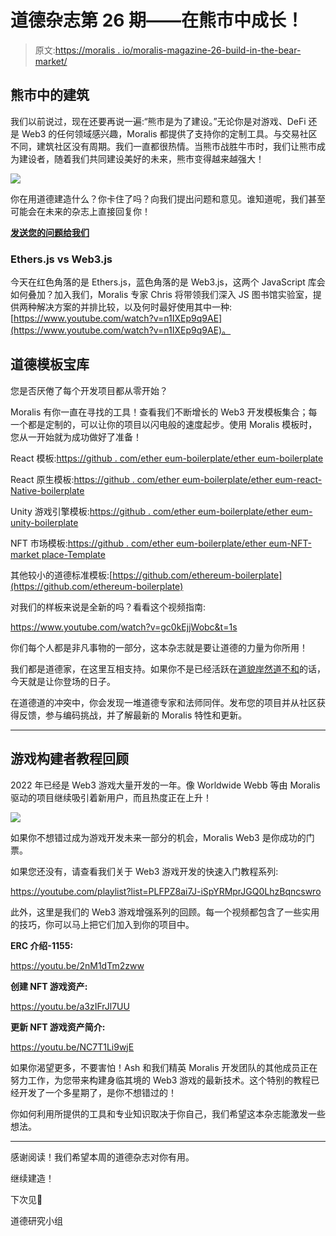 # 道德杂志第 26 期——在熊市中成长！

> 原文:[https://moralis . io/moralis-magazine-26-build-in-the-bear-market/](https://moralis.io/moralis-magazine-26-build-in-the-bear-market/)

## **熊市中的建筑**

我们以前说过，现在还要再说一遍:“熊市是为了建设。”无论你是对游戏、DeFi 还是 Web3 的任何领域感兴趣，Moralis 都提供了支持你的定制工具。与交易社区不同，建筑社区没有周期。我们一直都很热情。当熊市战胜牛市时，我们让熊市成为建设者，随着我们共同建设美好的未来，熊市变得越来越强大！

![](../Images/5f5699d38678406879c11338aa1be037.png)

你在用道德建造什么？你卡住了吗？向我们提出问题和意见。谁知道呢，我们甚至可能会在未来的杂志上直接回复你！

[**发送您的问题给我们**](https://ivanontech.typeform.com/to/R9K5lnGe)

### **Ethers.js vs Web3.js**

今天在红色角落的是 Ethers.js，蓝色角落的是 Web3.js，这两个 JavaScript 库会如何叠加？加入我们，Moralis 专家 Chris 将带领我们深入 JS 图书馆实验室，提供两种解决方案的并排比较，以及何时最好使用其中一种:[https://www.youtube.com/watch?v=n1IXEp9q9AE](https://www.youtube.com/watch?v=n1IXEp9q9AE)。

## **道德模板宝库**

您是否厌倦了每个开发项目都从零开始？

Moralis 有你一直在寻找的工具！查看我们不断增长的 Web3 开发模板集合；每一个都是定制的，可以让你的项目以闪电般的速度起步。使用 Moralis 模板时，您从一开始就为成功做好了准备！

React 模板:[https://github . com/ether eum-boilerplate/ether eum-boilerplate](https://github.com/ethereum-boilerplate/ethereum-boilerplate)

React 原生模板:[https://github . com/ether eum-boilerplate/ether eum-react-Native-boilerplate](https://github.com/ethereum-boilerplate/ethereum-react-native-boilerplate)

Unity 游戏引擎模板:[https://github . com/ether eum-boilerplate/ether eum-unity-boilerplate](https://github.com/ethereum-boilerplate/ethereum-unity-boilerplate)

NFT 市场模板:[https://github . com/ether eum-boilerplate/ether eum-NFT-market place-Template](https://github.com/ethereum-boilerplate/ethereum-nft-marketplace-template)

其他较小的道德标准模板:[https://github.com/ethereum-boilerplate](https://github.com/ethereum-boilerplate)

对我们的样板来说是全新的吗？看看这个视频指南:

https://www.youtube.com/watch?v=gc0kEjjWobc&t=1s

你们每个人都是非凡事物的一部分，这本杂志就是要让道德的力量为你所用！

我们都是道德家，在这里互相支持。如果你不是已经活跃在[道貌岸然道不和](https://discord.com/invite/P9N9HF97hH)的话，今天就是让你登场的日子。

在道德道的冲突中，你会发现一堆道德专家和法师同伴。发布您的项目并从社区获得反馈，参与编码挑战，并了解最新的 Moralis 特性和更新。

* * *

## **游戏构建者教程回顾**

2022 年已经是 Web3 游戏大量开发的一年。像 Worldwide Webb 等由 Moralis 驱动的项目继续吸引着新用户，而且热度正在上升！

![](../Images/5d8812b99b1bbc772312eabe0346aed0.png)

如果你不想错过成为游戏开发未来一部分的机会，Moralis Web3 是你成功的门票。

如果您还没有，请查看我们关于 Web3 游戏开发的快速入门教程系列:

https://youtube.com/playlist?list=PLFPZ8ai7J-iSpYRMprJGQ0LhzBqncswro

此外，这里是我们的 Web3 游戏增强系列的回顾。每一个视频都包含了一些实用的技巧，你可以马上把它们加入到你的项目中。

**ERC 介绍-1155:**

https://youtu.be/2nM1dTm2zww

**创建 NFT 游戏资产:**

https://youtu.be/a3zIFrJl7UU

**更新 NFT 游戏资产简介:**

https://youtu.be/NC7T1Li9wjE

如果你渴望更多，不要害怕！Ash 和我们精英 Moralis 开发团队的其他成员正在努力工作，为您带来构建身临其境的 Web3 游戏的最新技术。这个特别的教程已经开发了一个多星期了，是你不想错过的！

你如何利用所提供的工具和专业知识取决于你自己，我们希望这本杂志能激发一些想法。

* * *

感谢阅读！我们希望本周的道德杂志对你有用。

继续建造！

下次见💚

道德研究小组